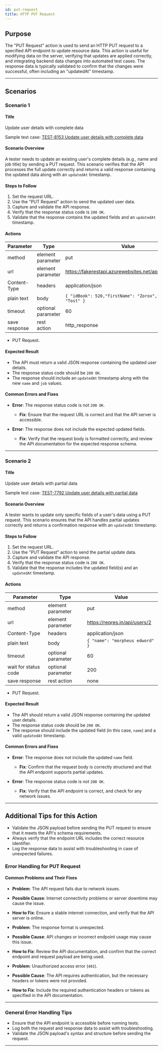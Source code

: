 ```yaml
---
id: put-request
title: HTTP PUT Request
---
```


## Purpose
The "PUT Request" action is used to send an HTTP PUT request to a specified API endpoint to update resource data. This action is useful for modifying data on the server, verifying that updates are applied correctly, and integrating backend data changes into automated test cases. The response data is typically validated to confirm that the changes were successful, often including an "updatedAt" timestamp.

---

## Scenarios

### Scenario 1

#### Title
Update user details with complete data

Sample test case: [TEST-8153 Update user details with complete data](https://zeuz.zeuz.ai/Home/ManageTestCases/Edit/TEST-8153/)

#### Scenario Overview
A tester needs to update an existing user's complete details (e.g., name and job title) by sending a PUT request. This scenario verifies that the API processes the full update correctly and returns a valid response containing the updated data along with an `updatedAt` timestamp.

#### Steps to Follow
1. Set the request URL.
2. Use the "PUT Request" action to send the updated user data.
3. Capture and validate the API response.
4. Verify that the response status code is `200 OK`.
5. Validate that the response contains the updated fields and an `updatedAt` timestamp.

#### Actions

| Parameter     | Type              | Value         |
|---------------|-------------------|---------------|
| method        | element parameter | put           |
| url           | element parameter | https://fakerestapi.azurewebsites.net/api/v1/Authors/2  |
| Content-Type  | headers           | application/json |
| plain text    | body              | `{ "idBook": 520,"firstName": "Zorox","lastName": "Tost" }` |
| timeout       | optional parameter | 60            |
| save response | rest action        | http_response |

- PUT Request.

#### Expected Result
- The API must return a valid JSON response containing the updated user details.
- The response status code should be `200 OK`.
- The response should include an `updatedAt` timestamp along with the new `name` and `job` values.

#### Common Errors and Fixes
- **Error**: The response status code is not `200 OK`.
  - **Fix**: Ensure that the request URL is correct and that the API server is accessible.

- **Error**: The response does not include the expected updated fields.
  - **Fix**: Verify that the request body is formatted correctly, and review the API documentation for the expected response schema.

---

### Scenario 2

#### Title
Update user details with partial data

Sample test case: [TEST-7792 Update user details with partial data](https://zeuz.zeuz.ai/Home/ManageTestCases/Edit/TEST-7792/)

#### Scenario Overview
A tester wants to update only specific fields of a user's data using a PUT request. This scenario ensures that the API handles partial updates correctly and returns a confirmation response with an `updatedAt` timestamp.

#### Steps to Follow
1. Set the request URL.
2. Use the "PUT Request" action to send the partial update data.
3. Capture and validate the API response.
4. Verify that the response status code is `200 OK`.
5. Validate that the response includes the updated field(s) and an `updatedAt` timestamp.

#### Actions

| Parameter     | Type               | Value                          |
|---------------|--------------------|--------------------------------|
| method        | element parameter  | put                            |
| url           | element parameter  | https://reqres.in/api/users/2  |
| Content-Type  | headers            | application/json               |
| plain text    | body               | `{ "name": "morpheus edword" }`  |
| timeout       | optional parameter | 60                             |
| wait for status code | optional parameter | 200                     |
| save response | rest action | none        |

- PUT Request.

#### Expected Result
- The API should return a valid JSON response containing the updated user details.
- The response status code should be `200 OK`.
- The response should include the updated field (in this case, `name`) and a valid `updatedAt` timestamp.

#### Common Errors and Fixes
- **Error**: The response does not include the updated `name` field.
  - **Fix**: Confirm that the request body is correctly structured and that the API endpoint supports partial updates.

- **Error**: The response status code is not `200 OK`.
  - **Fix**: Verify that the API endpoint is correct, and check for any network issues.

---

## Additional Tips for this Action
- Validate the JSON payload before sending the PUT request to ensure that it meets the API's schema requirements.
- Always verify that the endpoint URL includes the correct resource identifier.
- Log the response data to assist with troubleshooting in case of unexpected failures.

### Error Handling for PUT Request

#### Common Problems and Their Fixes
- **Problem**: The API request fails due to network issues.  
- **Possible Cause**: Internet connectivity problems or server downtime may cause the issue.  
- **How to Fix**: Ensure a stable internet connection, and verify that the API server is online.


- **Problem**: The response format is unexpected.  
- **Possible Cause**: API changes or incorrect endpoint usage may cause this issue.  
- **How to Fix**: Review the API documentation, and confirm that the correct endpoint and request payload are being used.


- **Problem**: Unauthorized access error (`401`).  
- **Possible Cause**: The API requires authentication, but the necessary headers or tokens were not provided.  
- **How to Fix**: Include the required authentication headers or tokens as specified in the API documentation.

---

### General Error Handling Tips
- Ensure that the API endpoint is accessible before running tests.
- Log both the request and response data to assist with troubleshooting.
- Validate the JSON payload's syntax and structure before sending the request.

---